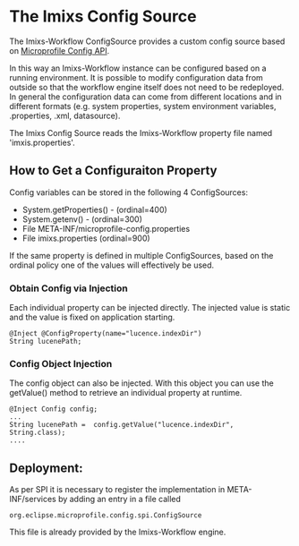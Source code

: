 # The Imixs Config Source 

The Imixs-Workflow ConfigSource provides a custom config source based on [Microprofile Config API](https://microprofile.io/project/eclipse/microprofile-config).

In this way an Imixs-Workflow instance can be configured based on a running environment. It is possible to modify configuration data from outside so that the workflow engine itself does not need to be redeployed. In general the configuration data can come from different locations and in different formats (e.g. system properties, system environment variables, .properties, .xml, datasource). 

The Imixs Config Source reads the Imixs-Workflow property file named 'imxis.properties'.


## How to Get a Configuraiton Property

Config variables  can be stored in the following 4 ConfigSources:

* System.getProperties() - (ordinal=400)
* System.getenv() - (ordinal=300)
* File META-INF/microprofile-config.properties
* File imixs.properties (ordinal=900)

If the same property is defined in multiple ConfigSources, based on the ordinal policy one of the values will effectively be used.

### Obtain Config via Injection

Each individual property can be injected directly. The injected value is static and the value is fixed on application starting.

	@Inject @ConfigProperty(name="lucence.indexDir") 
	String lucenePath;

### Config Object Injection

The config object can also be injected. With this object you can use the getValue() method to retrieve an individual property at runtime.

	@Inject Config config;
	...
	String lucenePath =  config.getValue("lucence.indexDir", String.class);
	....


## Deployment:

As per SPI it is necessary to register the implementation in META-INF/services by adding an entry in a file called
 
	org.eclipse.microprofile.config.spi.ConfigSource
	
This file is already provided by the Imixs-Workflow engine.


